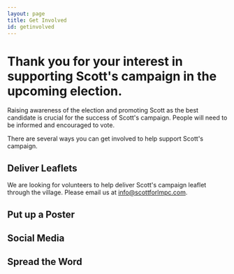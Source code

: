 ```yaml
---
layout: page
title: Get Involved
id: getinvolved
---
```

# Thank you for your interest in supporting Scott's campaign in the upcoming election.

Raising awareness of the election and promoting Scott as the best candidate is crucial for the success of Scott's campaign. People will need to be informed and encouraged to vote.

There are several ways you can get involved to help support Scott's campaign.

Deliver Leaflets
----------------

We are looking for volunteers to help deliver Scott's campaign leaflet through the village. Please email us at [info@scottforlmpc.com](mailto:info@scottforlmpc.com).

Put up a Poster
---------------


Social Media
------------


Spread the Word
---------------